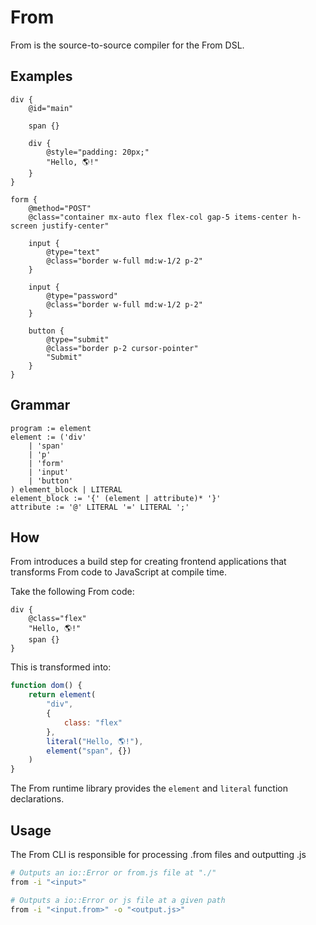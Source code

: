 # From

From is the source-to-source compiler for the From DSL.

## Examples

```
div {
    @id="main"

    span {}

    div {
        @style="padding: 20px;"
        "Hello, 🌎!"
    }
}
```

```
form {
    @method="POST"
    @class="container mx-auto flex flex-col gap-5 items-center h-screen justify-center"

    input {
        @type="text"
        @class="border w-full md:w-1/2 p-2"
    }

    input {
        @type="password"
        @class="border w-full md:w-1/2 p-2"
    }

    button {
        @type="submit"
        @class="border p-2 cursor-pointer"
        "Submit"
    }
}
```

## Grammar

```
program := element
element := ('div'
    | 'span'
    | 'p'
    | 'form'
    | 'input'
    | 'button'
) element_block | LITERAL
element_block := '{' (element | attribute)* '}'
attribute := '@' LITERAL '=' LITERAL ';'
```

## How

From introduces a build step for creating frontend applications that transforms From code to JavaScript at compile time.

Take the following From code:

```
div {
    @class="flex"
    "Hello, 🌎!"
    span {}
}
```

This is transformed into:

```js
function dom() {
    return element(
        "div",
        {
            class: "flex"
        },
        literal("Hello, 🌎!"),
        element("span", {})
    )
}
```
The From runtime library provides the `element` and `literal` function declarations.

## Usage

The From CLI is responsible for processing .from files and outputting .js

```bash
# Outputs an io::Error or from.js file at "./"
from -i "<input>"

# Outputs a io::Error or js file at a given path
from -i "<input.from>" -o "<output.js>"
```
